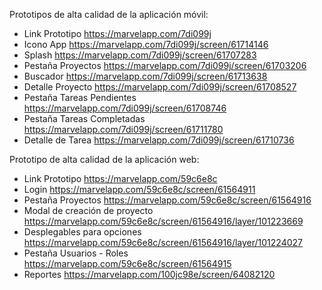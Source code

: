 Prototipos de alta calidad de la aplicación móvil:
- Link Prototipo https://marvelapp.com/7di099j
- Icono App https://marvelapp.com/7di099j/screen/61714146
- Splash https://marvelapp.com/7di099j/screen/61707283
- Pestaña Proyectos https://marvelapp.com/7di099j/screen/61703206
- Buscador https://marvelapp.com/7di099j/screen/61713638
- Detalle Proyecto https://marvelapp.com/7di099j/screen/61708527
- Pestaña Tareas Pendientes https://marvelapp.com/7di099j/screen/61708746
- Pestaña Tareas Completadas https://marvelapp.com/7di099j/screen/61711780
- Detalle de Tarea https://marvelapp.com/7di099j/screen/61710736
	 

Prototipo de alta calidad de la aplicación web:
- Link Prototipo https://marvelapp.com/59c6e8c
- Login https://marvelapp.com/59c6e8c/screen/61564911
- Pestaña Proyectos https://marvelapp.com/59c6e8c/screen/61564916
- Modal de creación de proyecto https://marvelapp.com/59c6e8c/screen/61564916/layer/101223669
- Desplegables para opciones https://marvelapp.com/59c6e8c/screen/61564916/layer/101224027
- Pestaña Usuarios - Roles https://marvelapp.com/59c6e8c/screen/61564915
- Reportes https://marvelapp.com/100jc98e/screen/64082120
